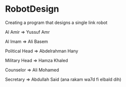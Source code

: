 # RobotDesign
Creating a program that designs a single link robot

Al Amir => Yussuf Amr

Al Imam => Ali Basem

Political Head => Abdelrahman Hany

Military Head => Hamza Khaled

Counselor => Ali Mohamed

Secretary => Abdullah Said (ana rakam wa7d fi elbald dih)
